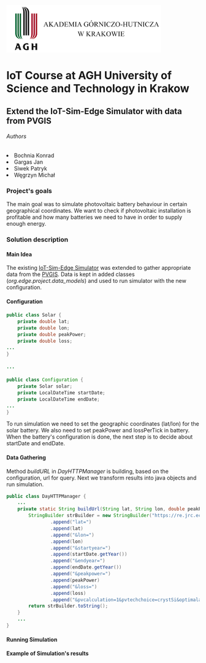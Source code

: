 ![agh_logo](./src/readMeResources/logo.png)

# IoT Course at AGH University of Science and Technology in Krakow
## Extend the IoT-Sim-Edge Simulator with data from PVGIS

###### Authors
<li> Bochnia Konrad
<li> Gargas Jan
<li> Siwek Patryk
<li> Węgrzyn Michał

### Project's goals
The main goal was to simulate photovoltaic battery behaviour in certain geographical coordinates. 
We want to check if photovoltaic installation is profitable and how many batteries we need to have in order to supply enough energy.

### Solution description
#### Main Idea
The existing [IoT-Sim-Edge Simulator](https://github.com/DNJha/IoTSim-Edge "IoT-Sim-Edge Simulator Homepage") was extended to gather appropriate data from the [PVGIS](https://ec.europa.eu/jrc/en/pvgis "PVGIS Homepage"). 
Data is kept in added classes (*org.edge.project.data_models*) and used to run simulator with the new configuration.
 
#### Configuration
```java
public class Solar {
    private double lat;
    private double lon;
    private double peakPower;
    private double loss;
...
}

...

public class Configuration {
    private Solar solar;
    private LocalDateTime startDate;
    private LocalDateTime endDate;
...
}
```

To run simulation we need to set the geographic coordinates (lat/lon) for the solar battery. We also need to set peakPower and lossPerTick in battery. 
When the battery's configuration is done, the next step is to decide about startDate and endDate. 


#### Data Gathering
Method *buildURL* in *DayHTTPManager* is building, based on the configuration, url for query. Next we transform results into java objects and run simulation.

```java
public class DayHTTPManager {
    ...
    private static String buildUrl(String lat, String lon, double peakPower, double loss, LocalDateTime startDate, LocalDateTime endDate) {
        StringBuilder strBuilder = new StringBuilder("https://re.jrc.ec.europa.eu/api/seriescalc?")
                .append("lat=")
                .append(lat)
                .append("&lon=")
                .append(lon)
                .append("&startyear=")
                .append(startDate.getYear())
                .append("&endyear=")
                .append(endDate.getYear())
                .append("&peakpower=")
                .append(peakPower)
                .append("&loss=")
                .append(loss)
                .append("&pvcalculation=1&pvtechchoice=crystSi&optimalangles=1&outputformat=json");
        return strBuilder.toString();
    }
    ...
}
```

#### Running Simulation


#### Example of Simulation's results
